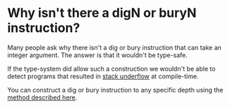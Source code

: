# Why isn't there a digN or buryN instruction? #

Many people ask why there isn't a dig or bury instruction that can take an integer argument. The answer is that it wouldn't be type-safe.

If the type-system did allow such a construction we wouldn't be able to detect programs that resulted in [stack underflow](StackUnderflow.md) at compile-time.

You can construct a dig or bury instruction to any specific depth using the [method described here](ShufflingBasis.md).